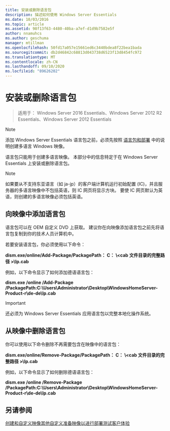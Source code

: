 ```yaml
---
title: 安装或删除语言包
description: 描述如何使用 Windows Server Essentials
ms.date: 10/03/2016
ms.topic: article
ms.assetid: 98f13f63-4480-40ba-a7ef-d1d9b7582e5f
author: nnamuhcs
ms.author: geschuma
manager: mtillman
ms.openlocfilehash: 50fd17a057e15661ed6c3440bdea8f22bea1bada
ms.sourcegitcommit: db2d46842c68813d043738d6523f13d8454fc972
ms.translationtype: MT
ms.contentlocale: zh-CN
ms.lasthandoff: 09/10/2020
ms.locfileid: "89626202"
---
```

# <a name="install-or-remove-language-packs"></a>安装或删除语言包

>适用于： Windows Server 2016 Essentials、Windows Server 2012 R2 Essentials、Windows Server 2012 Essentials

> [!NOTE]
>  添加 Windows Server Essentials 语言包之前，必须先按照 [语言包和部署](/previous-versions/windows/it-pro/windows-8.1-and-8/hh824829(v=win.10)) 中的说明创建多语言 Windows 映像。

 语言包只能用于创建多语言映像。 本部分中的信息特定于在 Windows Server Essentials 上安装或删除语言包。

> [!NOTE]
>  如果要从不支持东亚语言（如 ja-jp）的客户端计算机运行初始配置 (IC)，并且服务器的多语言映像中不包括英语，则 IC 网页将显示方块。 要使 IC 网页默认为英语，则创建的多语言映像必须包括英语。

## <a name="adding-language-packs-to-an-image"></a>向映像中添加语言包
 语言包可以在 OEM 自定义 DVD 上获取。 建议你在向映像添加语言包之前先将语言包复制到你的技术人员计算机中。

 若要安装语言包，你必须使用以下命令：

 **dism.exe/online/Add-Package/PackagePath： C： \\<cab 文件目录的完整路径 \>\lp.cab**

 例如，以下命令显示了如何添加德语语言包：

 **dism.exe /online /Add-Package /PackagePath:C:\Users\Administrator\Desktop\WindowsHomeServer-Product-r\de-de\lp.cab**

> [!IMPORTANT]
>  还必须为 Windows Server Essentials 应用语言包以完整本地化操作系统。

## <a name="removing-language-packs-from-an-image"></a>从映像中删除语言包
 你可以使用以下命令删除不再需要包含在映像中的语言包：

 **dism.exe/online/Remove-Package/PackagePath： C： \\<cab 文件目录的完整路径 \>\lp.cab**

 例如，以下命令显示了如何删除德语语言包：

 **dism.exe /online /Remove-Package /PackagePath:C:\Users\Administrator\Desktop\WindowsHomeServer-Product-r\de-de\lp.cab**

## <a name="see-also"></a>另请参阅

 [创建和自定义映像](Creating-and-Customizing-the-Image.md)[其他自定义](Additional-Customizations.md)[准备映像以进行部署](Preparing-the-Image-for-Deployment.md)[测试客户体验](Testing-the-Customer-Experience.md)